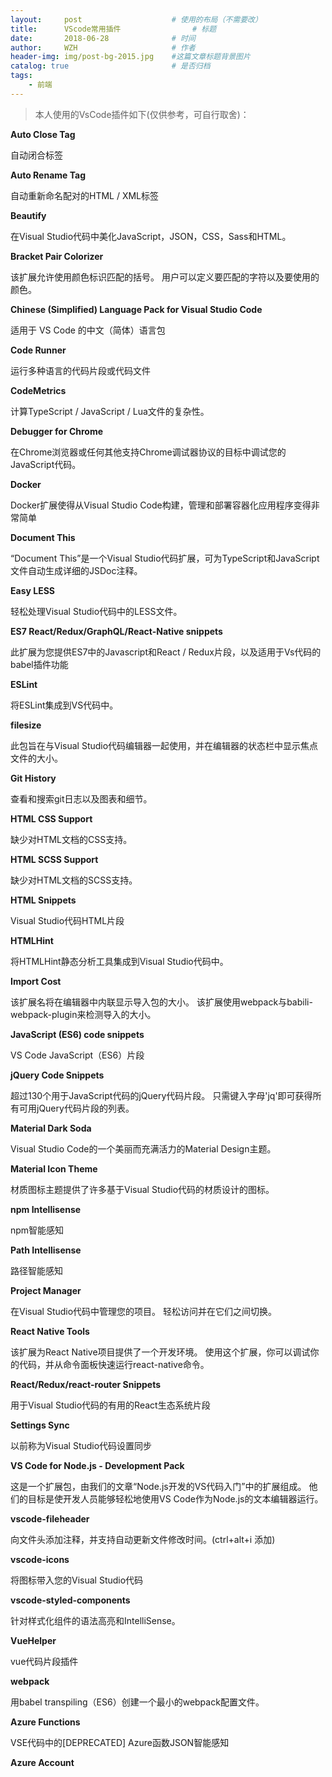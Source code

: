 ```yaml
---
layout:     post                    # 使用的布局（不需要改）
title:      VScode常用插件                # 标题 
date:       2018-06-28              # 时间
author:     WZH                     # 作者
header-img: img/post-bg-2015.jpg    #这篇文章标题背景图片
catalog: true                       # 是否归档
tags:
    - 前端
---
```


>本人使用的VsCode插件如下(仅供参考，可自行取舍)：


**Auto Close Tag**

自动闭合标签

**Auto Rename Tag**

自动重新命名配对的HTML / XML标签

**Beautify**

在Visual Studio代码中美化JavaScript，JSON，CSS，Sass和HTML。

**Bracket Pair Colorizer**

该扩展允许使用颜色标识匹配的括号。 用户可以定义要匹配的字符以及要使用的颜色。

**Chinese (Simplified) Language Pack for Visual Studio Code**

适用于 VS Code 的中文（简体）语言包

**Code Runner**

运行多种语言的代码片段或代码文件

**CodeMetrics**

计算TypeScript / JavaScript / Lua文件的复杂性。

**Debugger for Chrome**

在Chrome浏览器或任何其他支持Chrome调试器协议的目标中调试您的JavaScript代码。

**Docker**

Docker扩展使得从Visual Studio Code构建，管理和部署容器化应用程序变得非常简单

**Document This**

“Document This”是一个Visual Studio代码扩展，可为TypeScript和JavaScript文件自动生成详细的JSDoc注释。

**Easy LESS**

轻松处理Visual Studio代码中的LESS文件。

**ES7 React/Redux/GraphQL/React-Native snippets**

此扩展为您提供ES7中的Javascript和React / Redux片段，以及适用于Vs代码的babel插件功能

**ESLint**

将ESLint集成到VS代码中。 

**filesize**

此包旨在与Visual Studio代码编辑器一起使用，并在编辑器的状态栏中显示焦点文件的大小。

**Git History**

查看和搜索git日志以及图表和细节。

**HTML CSS Support**

缺少对HTML文档的CSS支持。

**HTML SCSS Support**

缺少对HTML文档的SCSS支持。

**HTML Snippets**

Visual Studio代码HTML片段

**HTMLHint**

将HTMLHint静态分析工具集成到Visual Studio代码中。

**Import Cost**

该扩展名将在编辑器中内联显示导入包的大小。 该扩展使用webpack与babili-webpack-plugin来检测导入的大小。

**JavaScript (ES6) code snippets**

VS Code JavaScript（ES6）片段

**jQuery Code Snippets**

超过130个用于JavaScript代码的jQuery代码片段。
只需键入字母'jq'即可获得所有可用jQuery代码片段的列表。

**Material Dark Soda**

Visual Studio Code的一个美丽而充满活力的Material Design主题。

**Material Icon Theme**

材质图标主题提供了许多基于Visual Studio代码的材质设计的图标。

**npm Intellisense**

npm智能感知

**Path Intellisense**

路径智能感知

**Project Manager**

在Visual Studio代码中管理您的项目。 轻松访问并在它们之间切换。

**React Native Tools**

该扩展为React Native项目提供了一个开发环境。 使用这个扩展，你可以调试你的代码，并从命令面板快速运行react-native命令。

**React/Redux/react-router Snippets**

用于Visual Studio代码的有用的React生态系统片段

**Settings Sync**

以前称为Visual Studio代码设置同步

**VS Code for Node.js - Development Pack**

这是一个扩展包，由我们的文章“Node.js开发的VS代码入门”中的扩展组成。 他们的目标是使开发人员能够轻松地使用VS Code作为Node.js的文本编辑器运行。

**vscode-fileheader**

向文件头添加注释，并支持自动更新文件修改时间。(ctrl+alt+i 添加)

**vscode-icons**

将图标带入您的Visual Studio代码

**vscode-styled-components**

针对样式化组件的语法高亮和IntelliSense。

**VueHelper**

vue代码片段插件

**webpack**

用babel transpiling（ES6）创建一个最小的webpack配置文件。

**Azure Functions**

VSE代码中的[DEPRECATED] Azure函数JSON智能感知


**Azure Account**







